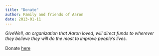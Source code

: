 ```yaml
---
title: "Donate"
author: Family and friends of Aaron
date: 2013-01-11
---
```

*GiveWell, an organization that Aaron loved, will direct funds to wherever they believe they will do the most to improve people’s lives.*

Donate [here](http://www.givewell.org/about/donate?ASW)
